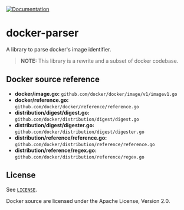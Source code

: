 [![Documentation][godoc-img]][godoc-url]

# docker-parser

A library to parse docker's image identifier.

> **NOTE:** This library is a rewrite and a subset of docker codebase.

## Docker source reference

 * **docker/image.go:** `github.com/docker/docker/image/v1/imagev1.go`
 * **docker/reference.go:** `github.com/docker/docker/reference/reference.go`
 * **distribution/digest/digest.go:** `github.com/docker/distribution/digest/digest.go`
 * **distribution/digest/digester.go:** `github.com/docker/distribution/digest/digester.go`
 * **distribution/reference/reference.go:** `github.com/docker/distribution/reference/reference.go`
 * **distribution/reference/regex.go:** `github.com/docker/distribution/reference/regex.go`

## License

See [`LICENSE`](LICENSE).

Docker source are licensed under the Apache License, Version 2.0.

[godoc-url]: https://godoc.org/github.com/crowley-io/docker-parser
[godoc-img]: https://godoc.org/github.com/crowley-io/docker-parser?status.svg
